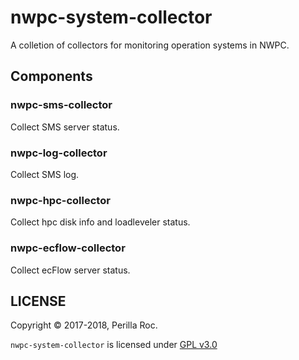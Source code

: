 # nwpc-system-collector

A colletion of collectors for monitoring operation systems in NWPC.

## Components

### nwpc-sms-collector

Collect SMS server status.

### nwpc-log-collector

Collect SMS log.

### nwpc-hpc-collector

Collect hpc disk info and loadleveler status.

### nwpc-ecflow-collector

Collect ecFlow server status.

## LICENSE

Copyright &copy; 2017-2018, Perilla Roc.

`nwpc-system-collector` is licensed under [GPL v3.0](LICENSE.md)